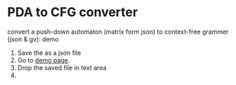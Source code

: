 # PDA to CFG converter

 convert a push-down automaton (matrix form json) to context-free grammer (json & gv): demo

1. Save the as a json file
2. Go to [demo page](https://ubeito.github.io//PDAtoCFG.html).
3. Drop the saved file in text area
4. 
 
